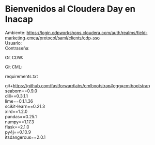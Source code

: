 # Bienvenidos al Cloudera Day en Inacap

Ambiente: https://login.cdpworkshops.cloudera.com/auth/realms/field-marketing-emea/protocol/saml/clients/cdp-sso  
Usuario:  
Contraseña:  


Git CDW:  

Git CML:  

requirements.txt  

git+https://github.com/fastforwardlabs/cmlbootstrap#egg=cmlbootstrap  
seaborn==0.9.0  
dill==0.3.1.1   
lime==0.1.1.36   
scikit-learn==0.21.3   
xlrd==1.2.0  
pandas==0.25.1  
numpy==1.17.3  
flask==2.1.0  
py4j==0.10.9  
itsdangerous==2.0.1  
